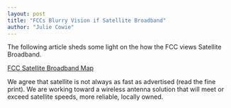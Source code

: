 ```yaml
---
layout: post
title: "FCCs Blurry Vision if Satellite Broadband"
author: "Julie Cowie"
---
```

The following article sheds some light on the how the FCC views Satellite Broadband.

[FCC Satellite Broadband Map](http://www.dailyyonder.com/fccs-blurry-vision-satellite-broadband/2018/03/26/24739/)

We agree that satellite is not always as fast as advertised (read the fine print).
We are working toward a wireless antenna solution that will meet or exceed
satellite speeds, more reliable, locally owned.

